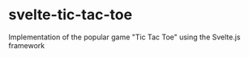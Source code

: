 # svelte-tic-tac-toe
Implementation of the popular game "Tic Tac Toe" using the Svelte.js framework
